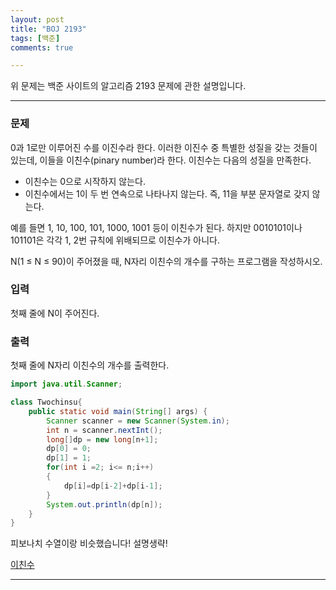 ```yaml
---
layout: post
title: "BOJ 2193"
tags: [백준]
comments: true

---
```


위 문제는 백준 사이트의 알고리즘 2193 문제에 관한 설명입니다.<br>

---

### 문제

0과 1로만 이루어진 수를 이진수라 한다. 이러한 이진수 중 특별한 성질을 갖는 것들이 있는데, 이들을 이친수(pinary number)라 한다. 이친수는 다음의 성질을 만족한다.

* 이친수는 0으로 시작하지 않는다.
* 이친수에서는 1이 두 번 연속으로 나타나지 않는다. 즉, 11을 부분 문자열로 갖지 않는다.

예를 들면 1, 10, 100, 101, 1000, 1001 등이 이친수가 된다. 하지만 0010101이나 101101은 각각 1, 2번 규칙에 위배되므로 이친수가 아니다.

N(1 ≤ N ≤ 90)이 주어졌을 때, N자리 이친수의 개수를 구하는 프로그램을 작성하시오.

### 입력

첫째 줄에 N이 주어진다.

### 출력

첫째 줄에 N자리 이친수의 개수를 출력한다.

```java
import java.util.Scanner;

class Twochinsu{
    public static void main(String[] args) {
        Scanner scanner = new Scanner(System.in);
        int n = scanner.nextInt();
        long[]dp = new long[n+1];
        dp[0] = 0;
        dp[1] = 1;
        for(int i =2; i<= n;i++)
        {
            dp[i]=dp[i-2]+dp[i-1];
        }
        System.out.println(dp[n]);
    }
}
```

피보나치 수열이랑 비슷했습니다! 설명생략!

<a href="https://www.acmicpc.net/problem/2193">이친수</a>

---
